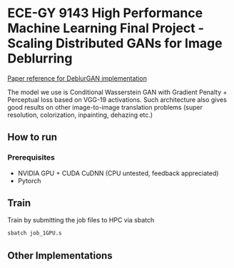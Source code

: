 # ECE-GY 9143 High Performance Machine Learning Final Project - Scaling Distributed GANs for Image Deblurring
[Paper reference for DeblurGAN implementation](https://arxiv.org/pdf/1711.07064.pdf)

The model we use is Conditional Wasserstein GAN with Gradient Penalty + Perceptual loss based on VGG-19 activations. Such architecture also gives good results on other image-to-image translation problems (super resolution, colorization, inpainting, dehazing etc.)

## How to run

### Prerequisites
- NVIDIA GPU + CUDA CuDNN (CPU untested, feedback appreciated)
- Pytorch

## Train

Train by submitting the job files to HPC via sbatch

```bash
sbatch job_1GPU.s
```

## Other Implementations



